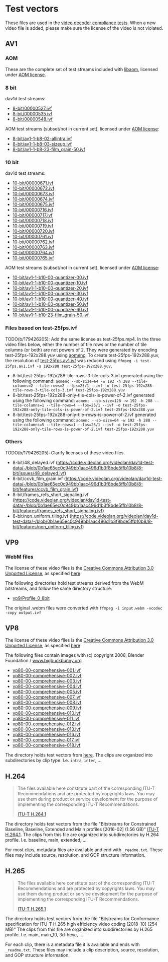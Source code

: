 # Test vectors

These files are used in the [video decoder compliance tests].
When a new video file is added, please make sure the license of the video is not
violated.

## AV1

### AOM
These are the complete set of test streams included with [libaom](https://aomedia.googlesource.com/aom/#downloading-the-test-data), licensed under [AOM license].

### 8 bit
dav1d test streams:
* [8-bit/00000527.ivf](https://people.xiph.org/~tterribe/av1/samples-all/00000527.ivf)
* [8-bit/00000535.ivf](https://people.xiph.org/~tterribe/av1/samples-all/00000535.ivf)
* [8-bit/00000548.ivf](https://people.xiph.org/~tterribe/av1/samples-all/00000548.ivf)

AOM test streams (subset/not in current set), licensed under [AOM license]:
* [8-bit/av1-1-b8-02-allintra.ivf](https://code.videolan.org/videolan/dav1d-test-data/-/blob/0b1ae65ec0c949bb1aac496d1b3f8bde5ffb10b8/8-bit/intra/av1-1-b8-02-allintra.ivf)
* [8-bit/av1-1-b8-03-sizeup.ivf](https://code.videolan.org/videolan/dav1d-test-data/-/blob/0b1ae65ec0c949bb1aac496d1b3f8bde5ffb10b8/8-bit/resize/av1-1-b8-03-sizeup.ivf)
* [8-bit/av1-1-b8-23-film\_grain-50.ivf](https://code.videolan.org/videolan/dav1d-test-data/-/blob/0b1ae65ec0c949bb1aac496d1b3f8bde5ffb10b8/8-bit/film_grain/av1-1-b8-23-film_grain-50.ivf)

### 10 bit
dav1d test streams:
* [10-bit/00000671.ivf](https://people.xiph.org/~tterribe/av1/samples-all/00000671.ivf)
* [10-bit/00000672.ivf](https://people.xiph.org/~tterribe/av1/samples-all/00000672.ivf)
* [10-bit/00000673.ivf](https://people.xiph.org/~tterribe/av1/samples-all/00000673.ivf)
* [10-bit/00000674.ivf](https://people.xiph.org/~tterribe/av1/samples-all/00000674.ivf)
* [10-bit/00000675.ivf](https://people.xiph.org/~tterribe/av1/samples-all/00000675.ivf)
* [10-bit/00000716.ivf](https://people.xiph.org/~tterribe/av1/samples-all/00000716.ivf)
* [10-bit/00000717.ivf](https://people.xiph.org/~tterribe/av1/samples-all/00000717.ivf)
* [10-bit/00000718.ivf](https://people.xiph.org/~tterribe/av1/samples-all/00000718.ivf)
* [10-bit/00000719.ivf](https://people.xiph.org/~tterribe/av1/samples-all/00000719.ivf)
* [10-bit/00000720.ivf](https://people.xiph.org/~tterribe/av1/samples-all/00000720.ivf)
* [10-bit/00000761.ivf](https://people.xiph.org/~tterribe/av1/samples-all/00000761.ivf)
* [10-bit/00000762.ivf](https://people.xiph.org/~tterribe/av1/samples-all/00000762.ivf)
* [10-bit/00000763.ivf](https://people.xiph.org/~tterribe/av1/samples-all/00000763.ivf)
* [10-bit/00000764.ivf](https://people.xiph.org/~tterribe/av1/samples-all/00000764.ivf)
* [10-bit/00000765.ivf](https://people.xiph.org/~tterribe/av1/samples-all/00000765.ivf)

AOM test streams (subset/not in current set), licensed under [AOM license]:
* [10-bit/av1-1-b10-00-quantizer-00.ivf](https://code.videolan.org/videolan/dav1d-test-data/-/blob/0b1ae65ec0c949bb1aac496d1b3f8bde5ffb10b8/10-bit/quantizer/av1-1-b10-00-quantizer-00.ivf)
* [10-bit/av1-1-b10-00-quantizer-10.ivf](https://code.videolan.org/videolan/dav1d-test-data/-/blob/0b1ae65ec0c949bb1aac496d1b3f8bde5ffb10b8/10-bit/quantizer/av1-1-b10-00-quantizer-10.ivf)
* [10-bit/av1-1-b10-00-quantizer-20.ivf](https://code.videolan.org/videolan/dav1d-test-data/-/blob/0b1ae65ec0c949bb1aac496d1b3f8bde5ffb10b8/10-bit/quantizer/av1-1-b10-00-quantizer-20.ivf)
* [10-bit/av1-1-b10-00-quantizer-30.ivf](https://code.videolan.org/videolan/dav1d-test-data/-/blob/0b1ae65ec0c949bb1aac496d1b3f8bde5ffb10b8/10-bit/quantizer/av1-1-b10-00-quantizer-30.ivf)
* [10-bit/av1-1-b10-00-quantizer-40.ivf](https://code.videolan.org/videolan/dav1d-test-data/-/blob/0b1ae65ec0c949bb1aac496d1b3f8bde5ffb10b8/10-bit/quantizer/av1-1-b10-00-quantizer-40.ivf)
* [10-bit/av1-1-b10-00-quantizer-50.ivf](https://code.videolan.org/videolan/dav1d-test-data/-/blob/0b1ae65ec0c949bb1aac496d1b3f8bde5ffb10b8/10-bit/quantizer/av1-1-b10-00-quantizer-50.ivf)
* [10-bit/av1-1-b10-00-quantizer-60.ivf](https://code.videolan.org/videolan/dav1d-test-data/-/blob/0b1ae65ec0c949bb1aac496d1b3f8bde5ffb10b8/10-bit/quantizer/av1-1-b10-00-quantizer-60.ivf)
* [10-bit/av1-1-b10-23-film_grain-50.ivf](https://code.videolan.org/videolan/dav1d-test-data/-/blob/0b1ae65ec0c949bb1aac496d1b3f8bde5ffb10b8/10-bit/film_grain/av1-1-b10-23-film_grain-50.ivf)

### Files based on test-25fps.ivf
TODO(b/179426205): Add the same license as test-25fps.mp4.
In the three video files below, either the number of tile rows or the number of
tile columns (or both) are not powers of 2. They were generated by encoding
test-25fps-192x288.yuv using [aomenc]. To create test-25fps-192x288.yuv, the
resolution of [test-25fps.av1.ivf] was reduced using `ffmpeg -i
test-25fps.av1.ivf -s 192x288 test-25fps-192x288.yuv`.

* 8-bit/test-25fps-192x288-tile-rows-3-tile-cols-3.ivf
  generated using the following command:
  `aomenc --sb-size=64 -w 192 -h 288 --tile-columns=2 --tile-rows=2
--fps=25/1 --ivf -o test-25fps-192x288-tile-rows-3-tile-cols-3.ivf
test-25fps-192x288.yuv`
* 8-bit/test-25fps-192x288-only-tile-cols-is-power-of-2.ivf
  generated using the following command:
  `aomenc --sb-size=128 -w 192 -h 288 --tile-columns=1 --tile-rows=4
--fps=25/1 --ivf -o test-25fps-192x288-only-tile-cols-is-power-of-2.ivf
test-25fps-192x288.yuv`
* 8-bit/test-25fps-192x288-only-tile-rows-is-power-of-2.ivf
  generated using the following command:
  `aomenc --sb-size=64 -w 192 -h 288 --tile-columns=5 --tile-rows=1
--fps=25/1 --ivf -o test-25fps-192x288-only-tile-rows-is-power-of-2.ivf
test-25fps-192x288.yuv`

### Others
TODO(b/179426205): Clarify licenses of these video files.
* 8-bit/48\_delayed.ivf (https://code.videolan.org/videolan/dav1d-test-data/-/blob/0b1ae65ec0c949bb1aac496d1b3f8bde5ffb10b8/8-bit/issues/48_delayed.ivf)
* 8-bit/ccvb\_film\_grain.ivf (https://code.videolan.org/videolan/dav1d-test-data/-/blob/0b1ae65ec0c949bb1aac496d1b3f8bde5ffb10b8/8-bit/features/ccvb_film_grain.ivf)
* 8-bit/frames\_refs\_short\_signaling.ivf (https://code.videolan.org/videolan/dav1d-test-data/-/blob/0b1ae65ec0c949bb1aac496d1b3f8bde5ffb10b8/8-bit/features/frames_refs_short_signaling.ivf)
* 8-bit/non\_uniform\_tiling.ivf (https://code.videolan.org/videolan/dav1d-test-data/-/blob/0b1ae65ec0c949bb1aac496d1b3f8bde5ffb10b8/8-bit/features/non_uniform_tiling.ivf)

## VP9

### WebM files
The license of these video files is the
[Creative Commons Attribution 3.0 Unported License], as specified
[here](https://www.webmproject.org/license/bitstream/).

The following directories hold test streams derived from the WebM bitstreams,
and follow the same directory structure:
* [vp9/Profile_0_8bit](https://www.webmproject.org/vp9/levels/#test-bitstreams)

The original .webm files were converted with
  `ffmpeg -i input.webm -vcodec -copy output.ivf`

## VP8

The license of these video files is the
[Creative Commons Attribution 3.0 Unported License], as specified
[here](https://www.webmproject.org/license/bitstream/).

The following files contain images with (c) copyright 2008, Blender Foundation /
www.bigbuckbunny.org

* [vp80-00-comprehensive-001.ivf](vp8/vp80-00-comprehensive-001.ivf.external)
* [vp80-00-comprehensive-002.ivf](vp8/vp80-00-comprehensive-002.ivf.external)
* [vp80-00-comprehensive-003.ivf](vp8/vp80-00-comprehensive-003.ivf.external)
* [vp80-00-comprehensive-004.ivf](vp8/vp80-00-comprehensive-004.ivf.external)
* [vp80-00-comprehensive-005.ivf](vp8/vp80-00-comprehensive-005.ivf.external)
* [vp80-00-comprehensive-007.ivf](vp8/vp80-00-comprehensive-007.ivf.external)
* [vp80-00-comprehensive-008.ivf](vp8/vp80-00-comprehensive-008.ivf.external)
* [vp80-00-comprehensive-009.ivf](vp8/vp80-00-comprehensive-009.ivf.external)
* [vp80-00-comprehensive-010.ivf](vp8/vp80-00-comprehensive-010.ivf.external)
* [vp80-00-comprehensive-011.ivf](vp8/vp80-00-comprehensive-011.ivf.external)
* [vp80-00-comprehensive-012.ivf](vp8/vp80-00-comprehensive-012.ivf.external)
* [vp80-00-comprehensive-013.ivf](vp8/vp80-00-comprehensive-013.ivf.external)
* [vp80-00-comprehensive-016.ivf](vp8/vp80-00-comprehensive-016.ivf.external)
* [vp80-00-comprehensive-017.ivf](vp8/vp80-00-comprehensive-017.ivf.external)
* [vp80-00-comprehensive-018.ivf](vp8/vp80-00-comprehensive-018.ivf.external)


The directory holds test vectors from
[here](https://chromium.googlesource.com/webm/vp8-test-vectors/). The clips are
organized into subdirectories by clip type. I.e. `intra`, `inter`, ...

## H.264

> The files available here constitute part of the corresponding ITU-T
> Recommendations and are protected by copyrights laws.  You may use them
> during product or service development for the purpose of implementing the
> corresponding ITU-T Recommendations.
>
> [ITU-T H.264.1]

The directory holds test vectors from the file "Bitstreams for Constrained
Baseline, Baseline, Extended and Main profiles [2016-02] (1.56 GB)"
[ITU-T H.264.1]. The clips from this file are organized into subdirectories by
H.264 profile. I.e. baseline, main, extended, ...

For most clips, metadata files are available and end with `_readme.txt`. These
files may include source, resolution, and GOP structure information.

## H.265

> The files available here constitute part of the corresponding ITU-T
> Recommendations and are protected by copyrights laws.  You may use them
> during product or service development for the purpose of implementing the
> corresponding ITU-T Recommendations.
>
> [ITU-T H.265.1]

The directory holds test vectors from the file "Bitstreams for Conformance
specification for ITU-T H.265 high efficiency video coding [2018-10] (254 MB)"
The clips from this file are organized into subdirectories by
H.265 profile. I.e. main, main\_10, 3d-hevc, ...

For each clip, there is a metadata file it is available and ends with
`_readme.txt`. These files may include a clip description, source, resolution,
and GOP structure information.


[video decoder compliance tests]: ../../README.md#video-decoder-compliance-tests
[aomenc]: https://aomedia.googlesource.com/aom/
[AOM license]: ../licenses/AOM-LICENSE
[Creative Commons Attribution 3.0 Unported License]: ../licenses/CC-LICENSE
[test-25fps.av1.ivf]: https://source.chromium.org/chromium/chromium/src/+/main:media/test/data/test-25fps.av1.ivf
[ITU-T H.264.1]: https://www.itu.int/net/ITU-T/sigdb/spevideo/VideoForm-s.aspx?val=102002641
[ITU-T H.265.1]: https://www.itu.int/net/ITU-T/sigdb/spevideo/VideoForm-s.aspx?val=102002651
